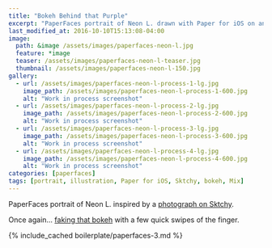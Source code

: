 ```yaml
---
title: "Bokeh Behind that Purple"
excerpt: "PaperFaces portrait of Neon L. drawn with Paper for iOS on an iPad."
last_modified_at: 2016-10-10T15:13:08-04:00
image: 
  path: &image /assets/images/paperfaces-neon-l.jpg 
  feature: *image
  teaser: /assets/images/paperfaces-neon-l-teaser.jpg
  thumbnail: /assets/images/paperfaces-neon-l-150.jpg
gallery:
  - url: /assets/images/paperfaces-neon-l-process-1-lg.jpg
    image_path: /assets/images/paperfaces-neon-l-process-1-600.jpg
    alt: "Work in process screenshot"
  - url: /assets/images/paperfaces-neon-l-process-2-lg.jpg
    image_path: /assets/images/paperfaces-neon-l-process-2-600.jpg
    alt: "Work in process screenshot"
  - url: /assets/images/paperfaces-neon-l-process-3-lg.jpg
    image_path: /assets/images/paperfaces-neon-l-process-3-600.jpg
    alt: "Work in process screenshot"
  - url: /assets/images/paperfaces-neon-l-process-4-lg.jpg
    image_path: /assets/images/paperfaces-neon-l-process-4-600.jpg
    alt: "Work in process screenshot"
categories: [paperfaces]
tags: [portrait, illustration, Paper for iOS, Sktchy, bokeh, Mix]
---
```


PaperFaces portrait of Neon L. inspired by a [photograph on Sktchy](http://sktchy.com/iYeI6c ).

Once again... [faking that bokeh](https://mix.fiftythree.com/11098-Michael-Rose/3957855) with a few quick swipes of the finger.

{% include_cached boilerplate/paperfaces-3.md %}
